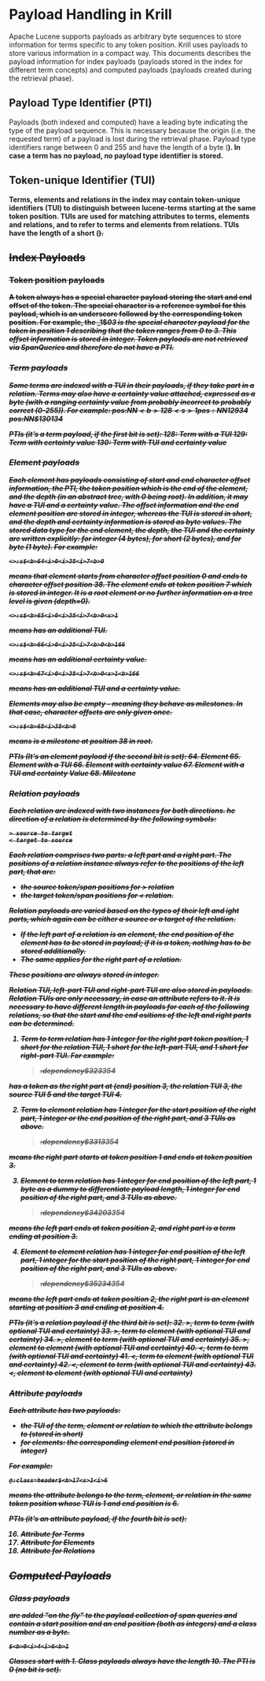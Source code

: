 # Payload Handling in Krill
Apache Lucene supports payloads as arbitrary byte sequences to store information for terms specific to any token position. Krill uses payloads to store various information in a compact way. This documents describes the payload information for index payloads (payloads stored in the index for different term concepts) and computed payloads (payloads created during the retrieval phase).

## Payload Type Identifier (PTI)
Payloads (both indexed and computed) have a leading byte indicating the type of the payload sequence. This is necessary because the origin (i.e. the requested term) of a payload is lost during the retrieval phase. Payload type identifiers range between 0 and 255 and have the length of a byte (<b>). In case a term has no payload, no payload type identifier is stored.

## Token-unique Identifier (TUI)
Terms, elements and relations in the index may contain token-unique identifiers (TUI) to distinguish between lucene-terms starting at the same token position. TUIs are used for matching attributes to terms, elements and relations, and to refer to terms and elements from relations. TUIs have the length of a short (<s>).

## Index Payloads

### Token position payloads
A token always has a special character payload storing the start and end offset of the token. The special character is a reference symbol for this payload, which is an underscore followed by the corresponding token position. For example, the _1$<i>0<i>3 is the special character payload for the token in position 1 describing that the token ranges from 0 to 3. This offset information is stored in integer.
Token payloads are not retrieved via SpanQueries and therefore do not have a PTI.

### Term payloads
Some terms are indexed with a TUI in their payloads, if they take part in a relation.
Terms may also have a certainty value attached, expressed as a byte (with a ranging certainty value from probably incorrect to probably correct (0-255)). For example:
    pos:NN$<b>128<s>1
    pos:NN$<b>129<b>34
    pos:NN$<b>130<s>1<b>34

PTIs (it’s a term payload, if the first bit is set):
128: Term with a TUI
129: Term with certainty value
130: Term with TUI and certainty value

### Element payloads
Each element has payloads consisting of start and end character
offset information, the PTI, the token position which is the end of
the element, and the depth (in an abstract tree, with 0 being root).
In addition, it may have a TUI and a certainty value.
The offset information and the end element position are stored in
integer, whereas the TUI is stored in short, and the depth and certainty
information is stored as byte values. The stored data type for the end
element, the depth, the TUI and the certainty are written explicitly:
<i> for integer (4 bytes), <s> for short (2 bytes), and <b> for byte
(1 byte). For example:

    <>:s$<b>64<i>0<i>38<i>7<b>0

means that element <s> starts from character offset position 0 and
ends to character offset position 38. The element ends at token
position 7 which is stored in integer. It is a root element or no
further information on a tree level is given (depth=0).

    <>:s$<b>65<i>0<i>38<i>7<b>0<s>1

means <s> has an additional TUI.

    <>:s$<b>66<i>0<i>38<i>7<b>0<b>166

means <s> has an additional certainty value.

    <>:s$<b>67<i>0<i>38<i>7<b>0<s>1<b>166

means <s> has an additional TUI and a certainty value.

Elements may also be empty - meaning they behave as milestones.
In that case, character offsets are only given once.

    <>:s$<b>68<i>38<b>0

means <s> is a milestone at position 38 in root.

*PTIs* (It’s an element payload if the second bit is set):
64. Element
65. Element with a TUI
66. Element with certainty value
67. Element with a TUI and certainty Value
68. Milestone

### Relation payloads
Each relation are indexed with two instances for both directions.
he direction of a relation is determined by the following symbols: 

    > source to target
	< target to source

Each relation comprises two parts: a left part and a right part.
The positions of a relation instance always refer to the positions
of the left part, that are:
* the source token/span positions for > relation 
* the target token/span positions for < relation.

Relation payloads are varied based on the types of their left and
ight parts, which again can be either a source or a target of the
relation. 

* If the left part of a relation is an element, the end position
  of the element has to be stored in payload; if it is a token,
  nothing has to be stored additionally.
* The same applies for the right part of a relation. 

These positions are always stored in integer. 

Relation TUI, left-part TUI and right-part TUI are also stored in
payloads. Relation TUIs are only necessary, in case an attribute
refers to it. It is necessary to have different length in payloads
for each of the following relations, so that the start and the end
ositions of the left and right parts can be determined. 

1. Term to term relation
has 1 integer for the right part token position, 1 short for the
relation TUI, 1 short for the left-part TUI, and 1 short for
right-part TUI. For example:

    >:dependency$<b>32<i>3<s>3<s>5<s>4

has a token as the right part at (end) position 3, the relation
TUI 3, the source TUI 5 and the target TUI 4.

2. Term to element relation
has 1 integer for the start position of the right part, 1 integer
or the end position of the right part, and 3 TUIs as above.

    >:dependency$<b>33<i>1<i>3<s>3<s>5<s>4

means the right part starts at token position 1 and ends at token
position 3.

3. Element to term relation
has 1 integer for end position of the left part, 1 byte as a dummy
to differentiate payload length, 1 integer for end position of the
right part, and 3 TUIs as above.

    >:dependency$<b>34<i>2<b>0<i>3<s>3<s>5<s>4

means the left part ends at token position 2, and right part is a
term ending at position 3.

4. Element to element relation
has 1 integer for end position of the left part, 1 integer for the
start position of the right part, 1 integer for end position of the
right part, and 3 TUIs as above.

    >:dependency$<b>35<i>2<i>3<i>4<s>3<s>5<s>4

means the left part ends at token position 2, the right part is an
element starting at position 3 and ending at position 4.

*PTIs* (it’s a relation payload if the third bit is set):
32. >, term to term (with optional TUI and certainty)
33. >, term to element (with optional TUI and certainty)
34. >, element to term (with optional TUI and certainty)
35. >, element to element (with optional TUI and certainty)
40. <, term to term (with optional TUI and certainty)
41. <, term to element (with optional TUI and certainty)
42. <, element to term (with optional TUI and certainty)
43. <, element to element (with optional TUI and certainty)

### Attribute payloads
Each attribute has two payloads: 
* the TUI of the term, element or relation to which the attribute
  belongs to (stored in short)
* for elements: the corresponding element end position (stored in integer)

For example:

    @:class=header$<b>17<s>1<i>6

means the attribute belongs to the term, element, or relation in the
same token position whose TUI is 1 and end position is 6.

*PTIs* (it’s an attribute payload, if the fourth bit is set):

16. Attribute for Terms
17. Attribute for Elements
18. Attribute for Relations

## Computed Payloads
### Class payloads
are added "on the fly" to the payload collection of span queries and
contain a start position and an end position (both as integers) and
a class number as a byte.

    $<b>0<i>4<i>6<b>1

Classes start with 1.
Class payloads always have the length 10.
The **PTI** is 0 (no bit is set).
